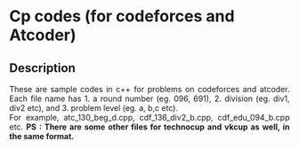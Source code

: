 # Cp codes (for codeforces and Atcoder)
## Description
<div style = "text-align: justify">These are sample codes in c++ for problems on codeforces and atcoder. Each file name has 1. a round number (eg. 096, 691), 2. division (eg. div1, div2 etc), and 3. problem level (eg. a, b,c etc).</div>
<div style = "text-align: justify">For example, atc_130_beg_d.cpp, cdf_136_div2_b.cpp, cdf_edu_094_b.cpp etc. <b>PS : There are some other files for technocup and vkcup as well, in the same format.</b></div>
